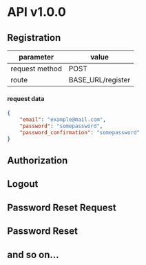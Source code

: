 # API v1.0.0
## Registration

| parameter       	| value          	|
|----------------	|-------------------	|
| request method 	| POST              	|
| route          	| BASE_URL/register 	|

#### request data

```json
{
    "email": "example@mail.com",
    "password": "somepassword",
    "password_confirmation": "somepassword"
}
```

## Authorization

## Logout

## Password Reset Request

## Password Reset

## and so on...
